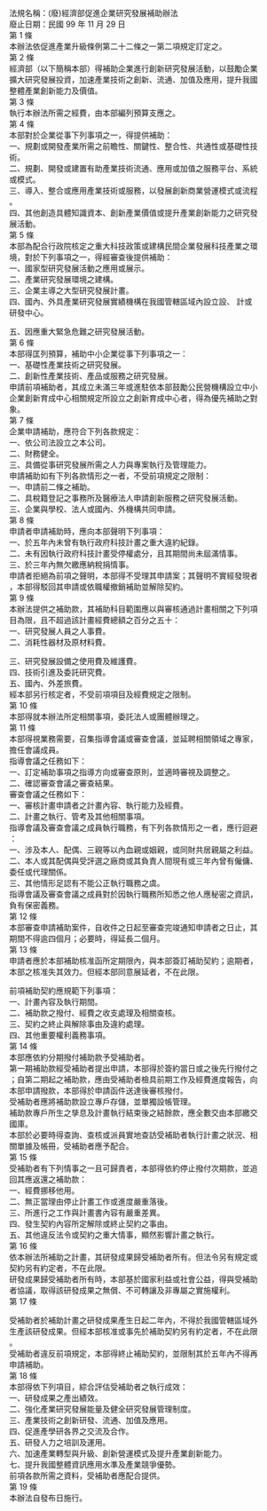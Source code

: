 法規名稱：(廢)經濟部促進企業研究發展補助辦法  
廢止日期：民國 99 年 11 月 29 日  
第 1 條  
本辦法依促進產業升級條例第二十二條之一第二項規定訂定之。  
第 2 條  
經濟部（以下簡稱本部）得補助企業進行創新研究發展活動，以鼓勵企業  
擴大研究發展投資，加速產業技術之創新、流通、加值及應用，提升我國  
整體產業創新能力及價值。  
第 3 條  
執行本辦法所需之經費，由本部編列預算支應之。  
第 4 條  
本部對於企業從事下列事項之一，得提供補助：  
一、規劃或開發產業所需之前瞻性、關鍵性、整合性、共通性或基礎性技  
術。  
二、規劃、開發或建置有助產業技術流通、應用或加值之服務平台、系統  
或模式。  
三、導入、整合或應用產業技術或服務，以發展創新商業營運模式或流程  
。  
四、其他創造具體知識資本、創新產業價值或提升產業創新能力之研究發  
展活動。  
第 5 條  
本部為配合行政院核定之重大科技政策或建構民間企業發展科技產業之環  
境，對於下列事項之一，得經審查後提供補助：  
一、國家型研究發展活動之應用或展示。  
二、產業研究發展環境之建構。  
三、企業主導之大型研究發展計畫。  
四、國內、外具產業研究發展實績機構在我國管轄區域內設立設、 計或  
研發中心。  


五、因應重大緊急危難之研究發展活動。  
第 6 條  
本部得匡列預算，補助中小企業從事下列事項之一：  
一、基礎性產業技術之研究發展。  
二、創新性產業技術、產品或服務之研究發展。  
申請前項補助者，其成立未滿三年或進駐依本部鼓勵公民營機構設立中小  
企業創新育成中心相關規定所設立之創新育成中心者，得為優先補助之對  
象。  
第 7 條  
企業申請補助，應符合下列各款規定：  
一、依公司法設立之本公司。  
二、財務健全。  
三、具備從事研究發展所需之人力與專案執行及管理能力。  
申請補助如有下列各款情形之一者，不受前項規定之限制：  
一、申請前二條之補助。  
二、具稅籍登記之事務所及醫療法人申請創新服務之研究發展活動。  
三、企業與學校、法人或國內、外機構共同申請。  
第 8 條  
申請者申請補助時，應向本部聲明下列事項：  
一、於五年內未曾有執行政府科技計畫之重大違約紀錄。  
二、未有因執行政府科技計畫受停權處分，且其期間尚未屆滿情事。  
三、於三年內無欠繳應納稅捐情事。  
申請者拒絕為前項之聲明，本部得不受理其申請案；其聲明不實經發現者  
，本部得駁回其申請或依職權撤銷補助並解除契約。  
第 9 條  
本辦法提供之補助款，其補助科目範圍應以與審核通過計畫相關之下列項  
目為限，且不超過該計畫經費總額之百分之五十：  
一、研究發展人員之人事費。  
二、消耗性器材及原材料費。  


三、研究發展設備之使用費及維護費。  
四、技術引進及委託研究費。  
五、國內、外差旅費。  
經本部另行核定者，不受前項項目及經費規定之限制。  
第 10 條  
本部得就本辦法所定相關事項，委託法人或團體辦理之。  
第 11 條  
本部得視業務需要，召集指導會議或審查會議，並延聘相關領域之專家，  
擔任會議成員。  
指導會議之任務如下：  
一、訂定補助事項之指導方向或審查原則，並適時審視及調整之。  
二、確認審查會議之審查結果。  
審查會議之任務如下：  
一、審核計畫申請者之計畫內容、執行能力及經費。  
二、計畫之執行、管考及其他相關事項。  
指導會議及審查會議之成員執行職務，有下列各款情形之一者，應行迴避  
：  
一、涉及本人、配偶、三親等以內血親或姻親，或同財共居親屬之利益。  
二、本人或其配偶與受評選之廠商或其負責人間現有或三年內曾有僱傭、  
委任或代理關係。  
三、其他情形足認有不能公正執行職務之虞。  
指導會議及審查會議之成員對於因執行職務所知悉之他人應秘密之資訊，  
負有保密義務。  
第 12 條  
本部審查申請補助案件，自收件之日起至審查完竣通知申請者之日止，其  
期間不得逾四個月；必要時，得延長二個月。  
第 13 條  
申請者應於本部補助核准函所定期限內，與本部簽訂補助契約；逾期者，  
本部之核准失其效力。但經本部同意展延者，不在此限。  


前項補助契約應規範下列事項：  
一、計畫內容及執行期間。  
二、補助款之撥付、經費之收支處理及相關查核。  
三、契約之終止與解除事由及違約處理。  
四、其他重要權利義務事項。  
第 14 條  
本部應依約分期撥付補助款予受補助者。  
第一期補助款經受補助者提出申請，本部得於簽約當日或之後先行撥付之  
；自第二期起之補助款，應由受補助者檢具前期工作及經費進度報告，向  
本部申請撥款，本部得於申請函件送達後審核撥付。  
受補助者應將補助款設立專戶存儲，並單獨設帳管理。  
補助款專戶所生之孳息及計畫執行結束後之結餘款，應全數交由本部繳交  
國庫。  
本部於必要時得查詢、查核或派員實地查訪受補助者執行計畫之狀況、相  
關單據及帳冊，受補助者應予配合。  
第 15 條  
受補助者有下列情事之一且可歸責者，本部得依約停止撥付次期款，並追  
回其應返還之補助款：  
一、經費挪移他用。  
二、無正當理由停止計畫工作或進度嚴重落後。  
三、所進行之工作與計畫書內容有嚴重差異。  
四、發生契約內容所定解除或終止契約之事由。  
五、其他違反法令或契約之重大情事，顯然影響計畫之執行。  
第 16 條  
依本辦法所補助之計畫，其研發成果歸受補助者所有。但法令另有規定或  
契約另有約定者，不在此限。  
研發成果歸受補助者所有時，本部基於國家利益或社會公益，得與受補助  
者協議，取得該研發成果之無償、不可轉讓及非專屬之實施權利。  
第 17 條  


受補助者於補助計畫之研發成果產生日起二年內，不得於我國管轄區域外  
生產該研發成果。但經本部核准或事先於補助契約另有約定者，不在此限  
。  
受補助者違反前項規定，本部得終止補助契約，並限制其於五年內不得再  
申請補助。  
第 18 條  
本部得依下列項目，綜合評估受補助者之執行成效：  
一、研發成果之產出績效。  
二、強化產業研究發展能量及健全研究發展管理制度。  
三、產業技術之創新研發、流通、加值及應用。  
四、促進產學研各界之交流及合作。  
五、研發人力之培訓及運用。  
六、加速產業轉型與升級、創新營運模式及提升產業創新能力。  
七、提升我國整體資訊應用水準及產業競爭優勢。  
前項各款所需之資料，受補助者應配合提供。  
第 19 條  
本辦法自發布日施行。  


